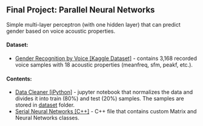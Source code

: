 ## Final Project: Parallel Neural Networks
Simple multi-layer perceptron (with one hidden layer) that can predict gender based on voice acoustic properties.
#### Dataset:
* [Gender Recognition by Voice [Kaggle Dataset]](https://www.kaggle.com/primaryobjects/voicegender) - contains 3,168 recorded voice samples with 18 acoustic properties (meanfreq, sfm, peakf, etc.).

#### Contents:
* [Data Cleaner [iPython]](https://github.com/mishig25/2017Block2/blob/master/project/data_cleaner.ipynb) - jupyter notebook that normalizes the data and divides it into train (80%) and test (20%) samples. The samples are stored in [dataset](https://github.com/mishig25/2017Block2/tree/master/project/dataset) folder.
* [Serial Neural Networks [C++]](https://github.com/mishig25/2017Block2/blob/master/project/serial.cpp) - C++ file that contains custom Matrix and Neural Networks classes.
<!-- * [Serial Neural Networks [C++]](https://github.com/mishig25/2017Block2/blob/master/project/serial.cpp) - C++ file that contains custom Matrix and Neural Networks classes.  -->

